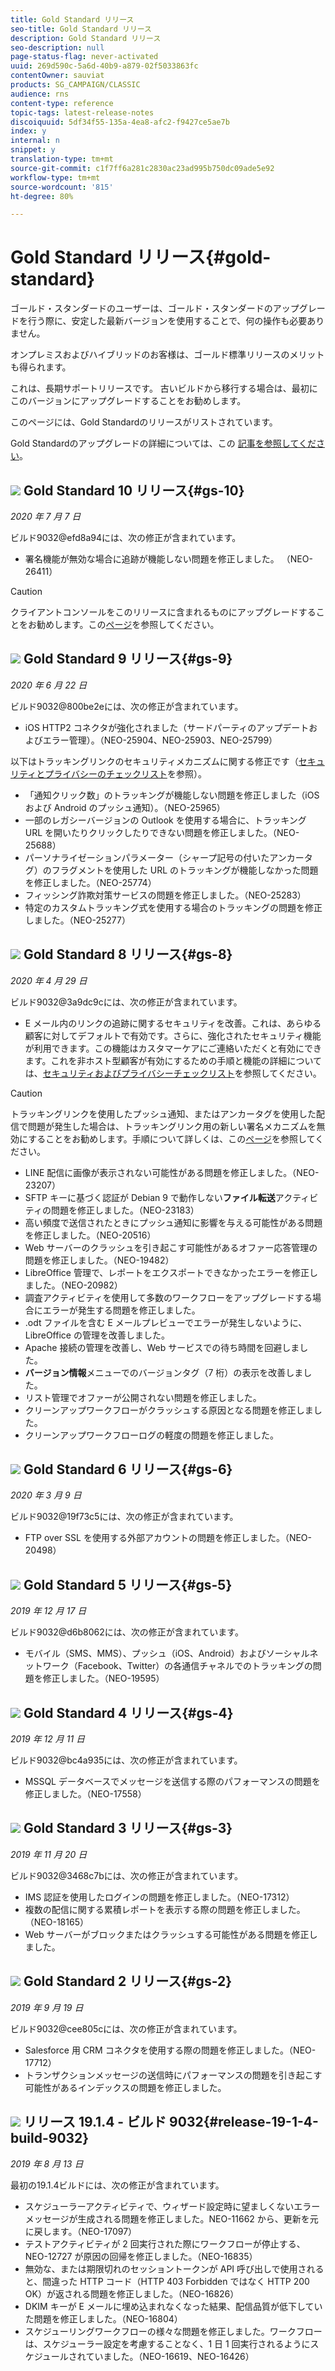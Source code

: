 ```yaml
---
title: Gold Standard リリース
seo-title: Gold Standard リリース
description: Gold Standard リリース
seo-description: null
page-status-flag: never-activated
uuid: 269d590c-5a6d-40b9-a879-02f5033863fc
contentOwner: sauviat
products: SG_CAMPAIGN/CLASSIC
audience: rns
content-type: reference
topic-tags: latest-release-notes
discoiquuid: 5df34f55-135a-4ea8-afc2-f9427ce5ae7b
index: y
internal: n
snippet: y
translation-type: tm+mt
source-git-commit: c1f7ff6a281c2830ac23ad995b750dc09ade5e92
workflow-type: tm+mt
source-wordcount: '815'
ht-degree: 80%

---
```



# Gold Standard リリース{#gold-standard}

ゴールド・スタンダードのユーザーは、ゴールド・スタンダードのアップグレードを行う際に、安定した最新バージョンを使用することで、何の操作も必要ありません。

オンプレミスおよびハイブリッドのお客様は、ゴールド標準リリースのメリットも得られます。

これは、長期サポートリリースです。 古いビルドから移行する場合は、最初にこのバージョンにアップグレードすることをお勧めします。

このページには、Gold Standardのリリースがリストされています。

Gold Standardのアップグレードの詳細については、この [記事を参照してください](https://helpx.adobe.com/jp/campaign/kb/gold-standard.html)。

## ![](assets/do-not-localize/blue_2.png) Gold Standard 10 リリース{#gs-10}

_2020 年 7 月 7 日_

ビルド9032@efd8a94には、次の修正が含まれています。

* 署名機能が無効な場合に追跡が機能しない問題を修正しました。 （NEO-26411）

>[!CAUTION]
>
>クライアントコンソールをこのリリースに含まれるものにアップグレードすることをお勧めします。この[ページ](../../installation/using/installing-the-client-console.md)を参照してください。

## ![](assets/do-not-localize/red_2.png) Gold Standard 9 リリース{#gs-9}

_2020 年 6 月 22 日_

ビルド9032@800be2eには、次の修正が含まれています。

* iOS HTTP2 コネクタが強化されました（サードパーティのアップデートおよびエラー管理）。（NEO-25904、NEO-25903、NEO-25799）

以下はトラッキングリンクのセキュリティメカニズムに関する修正です（[セキュリティとプライバシーのチェックリスト](https://helpx.adobe.com/jp/campaign/kb/acc-security.html#signature-mechanism)を参照）。

* 「通知クリック数」のトラッキングが機能しない問題を修正しました（iOS および Android のプッシュ通知）。（NEO-25965）
* 一部のレガシーバージョンの Outlook を使用する場合に、トラッキング URL を開いたりクリックしたりできない問題を修正しました。（NEO-25688）
* パーソナライゼーションパラメーター（シャープ記号の付いたアンカータグ）のフラグメントを使用した URL のトラッキングが機能しなかった問題を修正しました。（NEO-25774）
* フィッシング詐欺対策サービスの問題を修正しました。（NEO-25283）
* 特定のカスタムトラッキング式を使用する場合のトラッキングの問題を修正しました。（NEO-25277）

## ![](assets/do-not-localize/red_2.png) Gold Standard 8 リリース{#gs-8}

_2020 年 4 月 29 日_

ビルド9032@3a9dc9cには、次の修正が含まれています。

* E メール内のリンクの追跡に関するセキュリティを改善。これは、あらゆる顧客に対してデフォルトで有効です。さらに、強化されたセキュリティ機能が利用できます。この機能はカスタマーケアにご連絡いただくと有効にできます。これを非ホスト型顧客が有効にするための手順と機能の詳細については、[セキュリティおよびプライバシーチェックリスト](https://helpx.adobe.com/jp/campaign/kb/acc-security.html#signature-mechanism)を参照してください。

>[!CAUTION]
>
>トラッキングリンクを使用したプッシュ通知、またはアンカータグを使用した配信で問題が発生した場合は、トラッキングリンク用の新しい署名メカニズムを無効にすることをお勧めします。手順について詳しくは、この[ページ](https://helpx.adobe.com/jp/campaign/kb/acc-security.html#signature-mechanism)を参照してください。

* LINE 配信に画像が表示されない可能性がある問題を修正しました。（NEO-23207）
* SFTP キーに基づく認証が Debian 9 で動作しない&#x200B;**ファイル転送**&#x200B;アクティビティの問題を修正しました。（NEO-23183）
* 高い頻度で送信されたときにプッシュ通知に影響を与える可能性がある問題を修正しました。（NEO-20516）
* Web サーバーのクラッシュを引き起こす可能性があるオファー応答管理の問題を修正しました。（NEO-19482）
* LibreOffice 管理で、レポートをエクスポートできなかったエラーを修正しました。（NEO-20982）
* 調査アクティビティを使用して多数のワークフローをアップグレードする場合にエラーが発生する問題を修正しました。
* .odt ファイルを含む E メールプレビューでエラーが発生しないように、LibreOffice の管理を改善しました。
* Apache 接続の管理を改善し、Web サービスでの待ち時間を回避しました。
* **バージョン情報**&#x200B;メニューでのバージョンタグ（7 桁）の表示を改善しました。
* リスト管理でオファーが公開されない問題を修正しました。
* クリーンアップワークフローがクラッシュする原因となる問題を修正しました。
* クリーンアップワークフローログの軽度の問題を修正しました。

## ![](assets/do-not-localize/green_2.png) Gold Standard 6 リリース{#gs-6}

_2020 年 3 月 9 日_

ビルド9032@19f73c5には、次の修正が含まれています。

* FTP over SSL を使用する外部アカウントの問題を修正しました。（NEO-20498）

## ![](assets/do-not-localize/orange_2.png) Gold Standard 5 リリース{#gs-5}

_2019 年 12 月 17 日_

ビルド9032@d6b8062には、次の修正が含まれています。

* モバイル（SMS、MMS）、プッシュ（iOS、Android）およびソーシャルネットワーク（Facebook、Twitter）の各通信チャネルでのトラッキングの問題を修正しました。（NEO-19595）

## ![](assets/do-not-localize/orange_2.png) Gold Standard 4 リリース{#gs-4}

_2019 年 12 月 11 日_

ビルド9032@bc4a935には、次の修正が含まれています。

* MSSQL データベースでメッセージを送信する際のパフォーマンスの問題を修正しました。（NEO-17558）

## ![](assets/do-not-localize/orange_2.png) Gold Standard 3 リリース{#gs-3}

_2019 年 11 月 20 日_

ビルド9032@3468c7bには、次の修正が含まれています。

* IMS 認証を使用したログインの問題を修正しました。（NEO-17312）
* 複数の配信に関する累積レポートを表示する際の問題を修正しました。（NEO-18165）
* Web サーバーがブロックまたはクラッシュする可能性がある問題を修正しました。

## ![](assets/do-not-localize/red_2.png) Gold Standard 2 リリース{#gs-2}

_2019 年 9 月 19 日_

ビルド9032@cee805cには、次の修正が含まれています。

* Salesforce 用 CRM コネクタを使用する際の問題を修正しました。（NEO-17712）
* トランザクションメッセージの送信時にパフォーマンスの問題を引き起こす可能性があるインデックスの問題を修正しました。

## ![](assets/do-not-localize/red_2.png) リリース 19.1.4 - ビルド 9032{#release-19-1-4-build-9032}

_2019 年 8 月 13 日_

最初の19.1.4ビルドには、次の修正が含まれています。

* スケジューラーアクティビティで、ウィザード設定時に望ましくないエラーメッセージが生成される問題を修正しました。NEO-11662 から、更新を元に戻します。（NEO-17097）
* テストアクティビティが 2 回実行された際にワークフローが停止する、NEO-12727 が原因の回帰を修正しました。（NEO-16835）
* 無効な、または期限切れのセッショントークンが API 呼び出しで使用されると、間違った HTTP コード（HTTP 403 Forbidden ではなく HTTP 200 OK）が返される問題を修正しました。（NEO-16826）
* DKIM キーが E メールに埋め込まれなくなった結果、配信品質が低下していた問題を修正しました。（NEO-16804）
* スケジューリングワークフローの様々な問題を修正しました。ワークフローは、スケジューラー設定を考慮することなく、1 日 1 回実行されるようにスケジュールされていました。（NEO-16619、NEO-16426）
